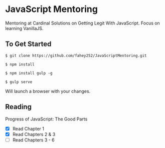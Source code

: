 # JavaScript Mentoring
Mentoring at Cardinal Solutions on Getting Legit With JavaScript.  Focus on learning VanillaJS.

## To Get Started
```
$ git clone https://github.com/fahey252/JavaScriptMentoring.git
```

```
$ npm install
```

```
$ npm install gulp -g
```

```
$ gulp serve
```
Will launch a browser with your changes.


## Reading
Progress of JavaScript: The Good Parts
- [x] Read Chapter 1
- [x] Read Chapters 2 & 3
- [ ] Read Chapters 3 - 6